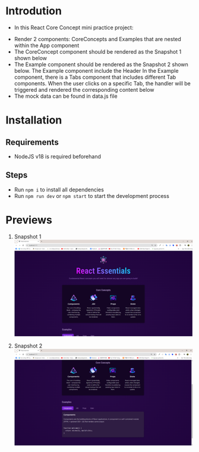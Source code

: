 # Introdution

- In this React Core Concept mini practice project:

* Render 2 components: CoreConcepts and Examples that are nested within the App component
* The CoreConcept component should be rendered as the Snapshot 1 shown below
* The Example component should be rendered as the Snapshot 2 shown below. The Example component include the Header In the Example component, there is a Tabs component that includes different Tab components. When the user clicks on a specific Tab, the handler will be triggered and rendered the corresponding content below
* The mock data can be found in data.js file

# Installation

## Requirements

- NodeJS v18 is required beforehand

## Steps

- Run <code>npm i</code> to install all dependencies
- Run <code>npm run dev</code> or <code>npm start</code> to start the development process

# Previews

1.  Snapshot 1
    <img src='./previews/pv1.png' alt='Snapshot 1'>

2.  Snapshot 2
    <img src='./previews/pv2.png' alt='Snapshot 2'>
